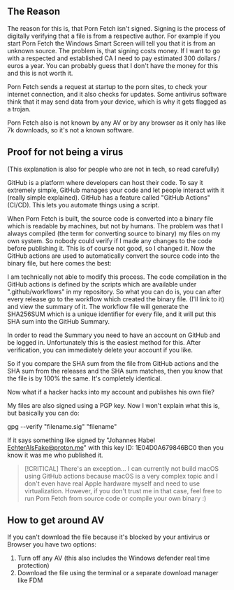 ## The Reason
The reason for this is, that Porn Fetch isn't signed. Signing is the process of digitally verifying that a file is from a 
respective author. For example if you start Porn Fetch the Windows Smart Screen will tell you that it is from an unknown source.
The problem is, that signing costs money. If I want to go with a respected and established CA I need to pay estimated 300 dollars / euros
a year. You can probably guess that I don't have the money for this and this is not worth it.

Porn Fetch sends a request at startup to the porn sites, to check your internet connection, and it also checks for updates.
Some antivirus software think that it may send data from your device, which is why it gets flagged as a trojan.

Porn Fetch also is not known by any AV or by any browser as it only has like 7k downloads, so it's not a known software.

## Proof for not being a virus

(This explanation is also for people who are not in tech, so read carefully)

GitHub is a platform where developers can host their code. To say it extremely simple, GitHub manages your code and let people
interact with it (really simple explained). GitHub has a feature called "GitHub Actions" (CI/CD). This lets you automate things 
using a script. 

When Porn Fetch is built, the source code is converted into a binary file which is readable by machines, but not by humans. 
The problem was that I always compiled (the term for converting source to binary) my files on my own system. So nobody could verify
if I made any changes to the code before publishing it. This is of course not good, so I changed it. Now the GitHub actions are used 
to automatically convert the source code into the binary file, but here comes the best:

I am technically not able to modify this process. The code compilation in the GitHub actions is defined by the scripts which are
available under ".github/workflows" in my repository. So what you can do is, you can after every release go to the workflow
which created the binary file. (I'll link to it) and view the summary of it. The workflow file will generate
the SHA256SUM which is a unique identifier for every file, and it will put this SHA sum into the GitHub Summary.

In order to read the Summary you need to have an account on GitHub and be logged in. Unfortunately this is the easiest method
for this. After verification, you can immediately delete your account if you like.

So if you compare the SHA sum from the file from GitHub actions and the SHA sum from the releases and the SHA sum matches, then
you know that the file is by 100% the same. It's completely identical.


Now what if a hacker hacks into my account and publishes his own file? 

My files are also signed using a PGP key. Now I won't explain what this is, but basically you can do:

gpg --verify "filename.sig" "filename"

If it says something like signed by "Johannes Habel <EchterAlsFake@proton.me>" with this key ID: 1E04D0A679846BC0
then you know it was me who published it. 

> [!CRITICAL]
> There's an exception... I can currently not build macOS using GitHub actions because macOS is a very complex topic and
> I don't even have real Apple hardware myself and need to use virtualization. However, if you don't trust me in that case, 
> feel free to run Porn Fetch from source code or compile your own binary :) 


## How to get around AV
If you can't download the file because it's blocked by your antivirus or Browser you have two options:

1. Turn off any AV (this also includes the Windows defender real time protection)
2. Download the file using the terminal or a separate download manager like FDM 











